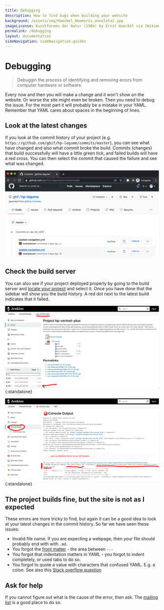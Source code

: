 ```yaml
---
title: Debugging
description: How to find bugs when building your website
background: /assets/img/Haeckel_Neomeris_annulata2.jpg
imageLicense: Kunstformen der Natur (1904) by Ernst Haeckel via [Wikimedia](https://commons.wikimedia.org/wiki/Kunstformen_der_Natur)
permalink: /debugging
layout: documentation
sideNavigation: sideNavigation.guides
---
```

# Debugging

> Debuggin the process of identifying and removing errors from computer hardware or software.

Every now and then you will make a change and it won't show on the website. Or worse the site might even be broken. Then you need to debug the issue. For the most part it will probably be a mistake in your YAML. Remember that YAML cares about spaces in the beginning of lines.

## Look at the latest changes
If you look at the commit history of your project (e.g. `https://github.com/gbif/hp-legume/commits/master`), you can see what have changed and also what commit broke the build. Commits (changes) that build successfully will have a little green tick, and failed builds will have a red cross.  You can then select the commit that caused the failure and see what was changed.

![Commit history](../assets/img/commithistory.png "Commit history")

## Check the build server
You can also see if your project deployed properly by going to the build server and [locate your project](https://builds.gbif.org/view/Hosted%20Portals/) and select it. Once you have done that the sidebar will show you the build history. A red dot next to the latest build indicates that it failed.

![First find you project, then locate the broken build](../assets/img/debug_1.png){:standalone}

![Check the logs and try to find some, hopefully, informative error. In this case it was a missing closing quote in the yaml frontmatter.](../assets/img/debug_2.png){:standalone}


## The project builds fine, but the site is not as I expected
These errors are more tricky to find, but again it can be a good idea to look at your latest changes in the commit history. So far we have seen these issues:
* Invalid file name. If you are expecting a webpage, then your file should probably end with with `.md`.
* You forgot the [front matter](https://jekyllrb.com/docs/front-matter/) - the area between `---`
* You forgot that indentation matters in YAML - you forgot to indent completely, or used tabs to do so.
* You forgot to quote a value with characters that confused YAML. E.g. a colon. See also this [Stack overflow question](https://stackoverflow.com/questions/19109912/yaml-do-i-need-quotes-for-strings-in-yaml)

## Ask for help
If you cannot figure out what is the cause of the error, then ask. The [mailing list](https://lists.gbif.org/mailman/listinfo/hosted-portals) is a good place to do so.
